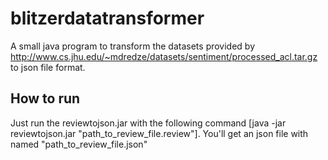 # blitzerdatatransformer
A small java program to transform the datasets provided by http://www.cs.jhu.edu/~mdredze/datasets/sentiment/processed_acl.tar.gz to json file format.

## How to run
Just run the reviewtojson.jar with the following command [java -jar reviewtojson.jar "path_to_review_file.review"]. You'll get an json file with named "path_to_review_file.json"

